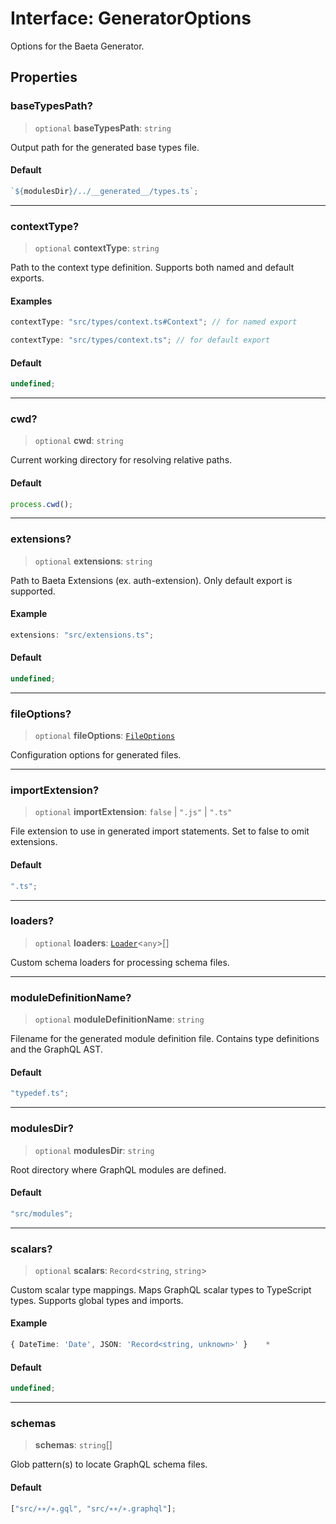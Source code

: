 # Interface: GeneratorOptions

Options for the Baeta Generator.

## Properties

### baseTypesPath?

> `optional` **baseTypesPath**: `string`

Output path for the generated base types file.

#### Default

```ts
`${modulesDir}/../__generated__/types.ts`;
```

---

### contextType?

> `optional` **contextType**: `string`

Path to the context type definition.
Supports both named and default exports.

#### Examples

```ts
contextType: "src/types/context.ts#Context"; // for named export
```

```ts
contextType: "src/types/context.ts"; // for default export
```

#### Default

```ts
undefined;
```

---

### cwd?

> `optional` **cwd**: `string`

Current working directory for resolving relative paths.

#### Default

```ts
process.cwd();
```

---

### extensions?

> `optional` **extensions**: `string`

Path to Baeta Extensions (ex. auth-extension).
Only default export is supported.

#### Example

```ts
extensions: "src/extensions.ts";
```

#### Default

```ts
undefined;
```

---

### fileOptions?

> `optional` **fileOptions**: [`FileOptions`](../../generator-sdk/interfaces/FileOptions.md)

Configuration options for generated files.

---

### importExtension?

> `optional` **importExtension**: `false` \| `".js"` \| `".ts"`

File extension to use in generated import statements.
Set to false to omit extensions.

#### Default

```ts
".ts";
```

---

### loaders?

> `optional` **loaders**: [`Loader`](../../generator-sdk/interfaces/Loader.md)\<`any`\>[]

Custom schema loaders for processing schema files.

---

### moduleDefinitionName?

> `optional` **moduleDefinitionName**: `string`

Filename for the generated module definition file.
Contains type definitions and the GraphQL AST.

#### Default

```ts
"typedef.ts";
```

---

### modulesDir?

> `optional` **modulesDir**: `string`

Root directory where GraphQL modules are defined.

#### Default

```ts
"src/modules";
```

---

### scalars?

> `optional` **scalars**: `Record`\<`string`, `string`\>

Custom scalar type mappings.
Maps GraphQL scalar types to TypeScript types.
Supports global types and imports.

#### Example

```ts
{ DateTime: 'Date', JSON: 'Record<string, unknown>' }	 *
```

#### Default

```ts
undefined;
```

---

### schemas

> **schemas**: `string`[]

Glob pattern(s) to locate GraphQL schema files.

#### Default

```ts
["src/∗∗/∗.gql", "src/∗∗/∗.graphql"];
```
